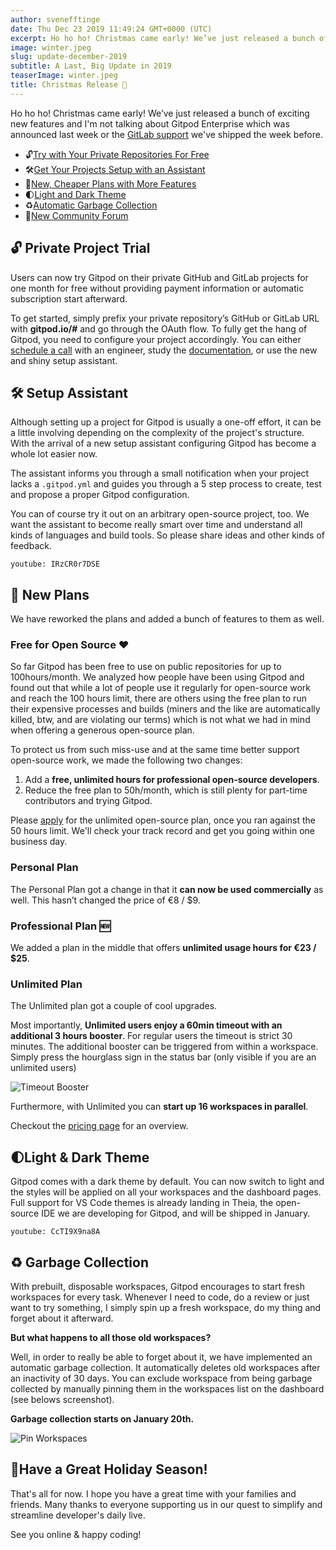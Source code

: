 ```yaml
---
author: svenefftinge
date: Thu Dec 23 2019 11:49:24 GMT+0000 (UTC)
excerpt: Ho ho ho! Christmas came early! We’ve just released a bunch of exciting new features and I'm not talking about Gitpod Enterprise which was
image: winter.jpeg
slug: update-december-2019
subtitle: A Last, Big Update in 2019
teaserImage: winter.jpeg
title: Christmas Release 🎄
---
```


<script context="module">
  export const prerender = true;
</script>

Ho ho ho! Christmas came early!
We’ve just released a bunch of exciting new features and I'm not talking about Gitpod Enterprise which was announced last week or the [GitLab support](/blog/gitlab-support) we've shipped the week before.

- <span aria-hidden="true">🔓</span>[Try with Your Private Repositories For Free](#private-project-trial)
- <span aria-hidden="true">🛠</span>[Get Your Projects Setup with an Assistant](#setup-assistant)
- <span aria-hidden="true">🤗</span>[New, Cheaper Plans with More Features](#new-plans)
- <span aria-hidden="true">🌓</span>[Light and Dark Theme](#light-theme)
- <span aria-hidden="true">♻</span>[Automatic Garbage Collection](#garbage-collection)
- <span aria-hidden="true">💬</span>[New Community Forum](#new-community-home)

## 🔓 Private Project Trial

Users can now try Gitpod on their private GitHub and GitLab projects for one month for free without providing payment information or automatic subscription start afterward.

To get started, simply prefix your private repository’s GitHub or GitLab URL with **gitpod.io/#** and go through the OAuth flow. To fully get the hang of Gitpod, you need to configure your project accordingly. You can either [schedule a call](https://calendly.com/gitpod/onboarding) with an engineer, study the [documentation](/docs/configure), or use the new and shiny setup assistant.

## 🛠 Setup Assistant

Although setting up a project for Gitpod is usually a one-off effort, it can be a little involving depending on the complexity of the project's structure. With the arrival of a new setup assistant configuring Gitpod has become a whole lot easier now.

The assistant informs you through a small notification when your project lacks a `.gitpod.yml` and guides you through a 5 step process to create, test and propose a proper Gitpod configuration.

You can of course try it out on an arbitrary open-source project, too. We want the assistant to become really smart over time and understand all kinds of languages and build tools. So please share ideas and other kinds of feedback.

`youtube: IRzCR0r7DSE`

## 🤗 New Plans

We have reworked the plans and added a bunch of features to them as well.

### Free for Open Source ❤️

So far Gitpod has been free to use on public repositories for up to 100hours/month. We analyzed how people have been using Gitpod and found out that while a lot of people use it regularly for open-source work and reach the 100 hours limit, there are others using the free plan to run their expensive processes and builds (miners and the like are automatically killed, btw, and are violating our terms) which is not what we had in mind when offering a generous open-source plan.

To protect us from such miss-use and at the same time better support open-source work, we made the following two changes:

1. Add a **free, unlimited hours for professional open-source developers**.
2. Reduce the free plan to 50h/month, which is still plenty for part-time contributors and trying Gitpod.

Please [apply](/contact/support) for the unlimited open-source plan, once you ran against the 50 hours limit. We'll check your track record and get you going within one business day.

### Personal Plan

The Personal Plan got a change in that it **can now be used commercially** as well. This hasn’t changed the price of €8 / $9.

### Professional Plan 🆕

We added a plan in the middle that offers **unlimited usage hours for €23 / $25**.

### Unlimited Plan

The Unlimited plan got a couple of cool upgrades.

Most importantly, **Unlimited users enjoy a 60min timeout with an additional 3 hours booster**. For regular users the timeout is strict 30 minutes. The additional booster can be triggered from within a workspace. Simply press the hourglass sign in the status bar (only visible if you are an unlimited users)

![Timeout Booster](../../../static/images/blog/update-december-2019/timeout-boost.png)

Furthermore, with Unlimited you can **start up 16 workspaces in parallel**.

Checkout the [pricing page](/pricing) for an overview.

## 🌓Light & Dark Theme

Gitpod comes with a dark theme by default. You can now switch to light and the styles will be applied on all your workspaces and the dashboard pages. Full support for VS Code themes is already landing in Theia, the open-source IDE we are developing for Gitpod, and will be shipped in January.

`youtube: CcTI9X9na8A`

## ♻ Garbage Collection

With prebuilt, disposable workspaces, Gitpod encourages to start fresh workspaces for every task. Whenever I need to code, do a review or just want to try something, I simply spin up a fresh workspace, do my thing and forget about it afterward.

**But what happens to all those old workspaces?**

Well, in order to really be able to forget about it, we have implemented an automatic garbage collection. It automatically deletes old workspaces after an inactivity of 30 days. You can exclude workspace from being garbage collected by manually pinning them in the workspaces list on the dashboard (see belows screenshot).

**Garbage collection starts on January 20th.**

![Pin Workspaces](../../../static/images/blog/update-december-2019/pin-gc.jpg)

<!--

## 💬New Community Forum

We've moved the support forum to [community.gitpod.io](https://community.gitpod.io/), which is based on the awesome Discourse platform.

[Join the Community](https://community.gitpod.io)

-->

## 🥂Have a Great Holiday Season!

That's all for now. I hope you have a great time with your families and friends. Many thanks to everyone supporting us in our quest to simplify and streamline developer's daily live.

See you online & happy coding!
